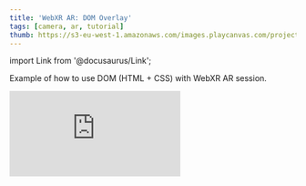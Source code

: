 ```yaml
---
title: 'WebXR AR: DOM Overlay'
tags: [camera, ar, tutorial]
thumb: https://s3-eu-west-1.amazonaws.com/images.playcanvas.com/projects/12/747233/D92E6B-image-75.jpg
---
```


import Link from '@docusaurus/Link';

Example of how to use DOM (HTML + CSS) with WebXR AR session.

<div className="iframe-container">
    <iframe loading="lazy" src="https://playcanv.as/p/S01LYTIU/" title="WebXR AR: DOM Overlay" webkitallowfullscreen="true" mozallowfullscreen="true" allow="autoplay;xr-spatial-tracking" allowfullscreen="true" allowvr="" scrolling="no" frameborder="0" />
</div>

<Link to='https://playcanvas.com/project/691979/'>Open Project ↗</Link>
